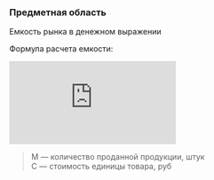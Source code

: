 ### Предметная область
Емкость рынка в денежном выражении

Формула расчета емкости:

![equation](http://latex.codecogs.com/gif.latex?E=M*C)
> M — количество проданной продукции, штук<br/>
> С — стоимость единицы товара, руб
